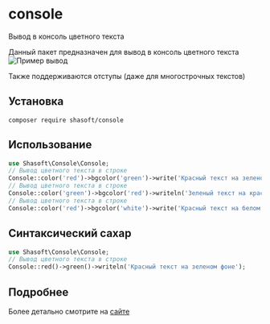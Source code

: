 # console
Вывод в консоль цветного текста

Данный пакет предназначен для вывод в консоль цветного текста
![Пример вывод](images/show_colors.png)

Также поддерживаются отступы (даже для многострочных текстов)


## Установка
``composer require shasoft/console``

## Использование

```php
use Shasoft\Console\Console;
// Вывод цветного текста в строке
Console::color('red')->bgcolor('green')->write('Красный текст на зеленом фоне')->enter();
// Вывод цветного текста в строке
Console::color('green')->bgcolor('red')->writeln('Зеленый текст на красном фоне');
// Вывод цветного текста в строке
Console::color('red')->bgcolor('white')->write('Красный текст на белом фоне фоне')->reset()->writeln('Вывод текста цветом по умолчанию');
```

## Синтаксический сахар

```php
use Shasoft\Console\Console;
// Вывод цветного текста в строке
Console::red()->green()->writeln('Красный текст на зеленом фоне');
```

## Подробнее

Более детально смотрите на [сайте](http://shasoft.com/article/klass_php_dlya_vyvoda_v_konsol_tsvetnogo_teksta)